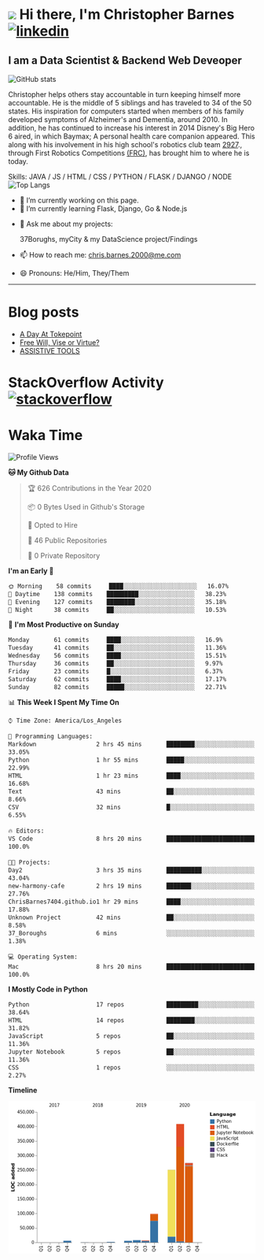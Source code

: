 # <img src="https://raw.githubusercontent.com/sidbelbase/sidbelbase/master/wave.gif" width="30px"> Hi there, I'm Christopher Barnes [<img src='https://cdn.jsdelivr.net/npm/simple-icons@3.0.1/icons/linkedin.svg' alt='linkedin' height='40'>](https://www.linkedin.com/in/chrisbarnes2000/)
<!-- [<img src='https://cdn.jsdelivr.net/npm/simple-icons@3.0.1/icons/instagram.svg' alt='instagram' height='40'>](https://www.instagram.com/dragon_dominant/)
[<img src='https://cdn.jsdelivr.net/npm/simple-icons@3.0.1/icons/twitter.svg' alt='twitter' height='40'>](https://twitter.com/Dragon_Dominant) -->

## I am a Data Scientist & Backend Web Deveoper

![GitHub stats](https://github-readme-stats.vercel.app/api?username=ChrisBarnes7404&show_icons=true&hide_title=true)

<!-- ![I am a Data Scientist](https://arturssmirnovs.github.io/github-profile-readme-generator/images/banner.png) -->

Christopher helps others stay accountable in turn keeping himself more accountable. He is the middle of 5 siblings and has traveled to 34 of the 50 states. His inspiration for computers started when members of his family developed symptoms of Alzheimer's and Dementia, around 2010. In addition, he has continued to increase his interest in 2014 Disney's Big Hero 6 aired, in which Baymax; A personal health care companion appeared. This along with his involvement in his high school's robotics club team [2927](https://frc-events.firstinspires.org/team/2927)., through First Robotics Competitions [(FRC)](https://www.firstinspires.org/robotics/frc), has brought him to where he is today.

Skills: JAVA / JS / HTML / CSS / PYTHON / FLASK / DJANGO / NODE
![Top Langs](https://github-readme-stats.vercel.app/api/top-langs/?username=ChrisBarnes7404&layout=compact)

- 🔭 I’m currently working on this page.
- 🌱 I’m currently learning Flask, Django, Go & Node.js
<!-- - 👯 I’m looking to collaborate on -  -->
<!-- - 🤔 I’m looking for help with -  -->
- 💬 Ask me about my projects:

    37Borughs, myCity & my DataScience project/Findings
- 📫 How to reach me: chris.barnes.2000@me.com
- 😄 Pronouns: He/Him, They/Them
<!-- - ⚡ Fun fact: -  -->

---

<!-- ![Profile views](https://gpvc.arturio.dev/ChrisBarnes7404) -->

# Blog posts
<!-- BLOG-POST-LIST:START -->
- [A Day At Tokepoint](https://medium.com/@christopher.barnes/a-day-at-tokepoint-f8e7b2aec53d?source=rss-1448bbd2ea82------2)
- [Free Will, Vise or Virtue?](https://medium.com/@christopher.barnes/free-will-vise-or-virtue-ca3b54a37d9?source=rss-1448bbd2ea82------2)
- [ASSISTIVE TOOLS](https://medium.com/@christopher.barnes/assistive-tools-5910f4623b15?source=rss-1448bbd2ea82------2)
<!-- BLOG-POST-LIST:END -->

# StackOverflow Activity [<img src='https://cdn.jsdelivr.net/npm/simple-icons@3.0.1/icons/stackoverflow.svg' alt='stackoverflow' height='40'>](https://stackoverflow.com/users/13986242)
<!-- STACKOVERFLOW:START -->
<!-- STACKOVERFLOW:END -->

# Waka Time
<!--START_SECTION:waka-->
![Profile Views](http://img.shields.io/badge/Profile%20Views-3-blue)

**🐱 My Github Data** 

> 🏆 626 Contributions in the Year 2020
 > 
> 📦 0 Bytes Used in Github's Storage 
 > 
> 💼 Opted to Hire
 > 
> 📜 46 Public Repositories
 > 
> 🔑 0 Private Repository 
 > 
**I'm an Early 🐤** 

```text
🌞 Morning    58 commits     ████░░░░░░░░░░░░░░░░░░░░░   16.07% 
🌆 Daytime    138 commits    █████████░░░░░░░░░░░░░░░░   38.23% 
🌃 Evening    127 commits    ████████░░░░░░░░░░░░░░░░░   35.18% 
🌙 Night      38 commits     ██░░░░░░░░░░░░░░░░░░░░░░░   10.53%

```
📅 **I'm Most Productive on Sunday** 

```text
Monday       61 commits     ████░░░░░░░░░░░░░░░░░░░░░   16.9% 
Tuesday      41 commits     ██░░░░░░░░░░░░░░░░░░░░░░░   11.36% 
Wednesday    56 commits     ████░░░░░░░░░░░░░░░░░░░░░   15.51% 
Thursday     36 commits     ██░░░░░░░░░░░░░░░░░░░░░░░   9.97% 
Friday       23 commits     █░░░░░░░░░░░░░░░░░░░░░░░░   6.37% 
Saturday     62 commits     ████░░░░░░░░░░░░░░░░░░░░░   17.17% 
Sunday       82 commits     █████░░░░░░░░░░░░░░░░░░░░   22.71%

```


📊 **This Week I Spent My Time On** 

```text
⌚︎ Time Zone: America/Los_Angeles

💬 Programming Languages: 
Markdown                 2 hrs 45 mins       ████████░░░░░░░░░░░░░░░░░   33.05% 
Python                   1 hr 55 mins        █████░░░░░░░░░░░░░░░░░░░░   22.99% 
HTML                     1 hr 23 mins        ████░░░░░░░░░░░░░░░░░░░░░   16.68% 
Text                     43 mins             ██░░░░░░░░░░░░░░░░░░░░░░░   8.66% 
CSV                      32 mins             █░░░░░░░░░░░░░░░░░░░░░░░░   6.55%

🔥 Editors: 
VS Code                  8 hrs 20 mins       █████████████████████████   100.0%

🐱‍💻 Projects: 
Day2                     3 hrs 35 mins       ██████████░░░░░░░░░░░░░░░   43.04% 
new-harmony-cafe         2 hrs 19 mins       ███████░░░░░░░░░░░░░░░░░░   27.76% 
ChrisBarnes7404.github.io1 hr 29 mins        ████░░░░░░░░░░░░░░░░░░░░░   17.88% 
Unknown Project          42 mins             ██░░░░░░░░░░░░░░░░░░░░░░░   8.58% 
37_Boroughs              6 mins              ░░░░░░░░░░░░░░░░░░░░░░░░░   1.38%

💻 Operating System: 
Mac                      8 hrs 20 mins       █████████████████████████   100.0%

```

**I Mostly Code in Python** 

```text
Python                   17 repos            █████████░░░░░░░░░░░░░░░░   38.64% 
HTML                     14 repos            ████████░░░░░░░░░░░░░░░░░   31.82% 
JavaScript               5 repos             ██░░░░░░░░░░░░░░░░░░░░░░░   11.36% 
Jupyter Notebook         5 repos             ██░░░░░░░░░░░░░░░░░░░░░░░   11.36% 
CSS                      1 repos             ░░░░░░░░░░░░░░░░░░░░░░░░░   2.27%

```


**Timeline**

![Chart not found](https://github.com/ChrisBarnes7404/ChrisBarnes7404/blob/master/charts/bar_graph.png) 


<!--END_SECTION:waka-->

<!-- ### Readme inspiration from

[<img align="left" src="https://github-readme-stats.vercel.app/api/pin/?username=arturssmirnovs&repo=github-profile-readme-generator" />
](https://github.com/arturssmirnovs/github-profile-readme-generator)

[<img src="https://github-readme-stats.vercel.app/api/pin/?username=anuraghazra&repo=github-readme-stats" />
](https://github.com/anuraghazra/github-readme-stats)

<br>

[<img align="left" src="https://github-readme-stats.vercel.app/api/pin/?username=gautamkrishnar&repo=blog-post-workflow" />
](https://github.com/gautamkrishnar/blog-post-workflow)

[<img src="https://github-readme-stats.vercel.app/api/pin/?username=anmol098&repo=waka-readme-stats" />
](https://github.com/anmol098/waka-readme-stats)

<br>

[<img align="left" src="https://github-readme-stats.vercel.app/api/pin/?username=avinal&repo=Profile-Readme-WakaTime" />
](https://github.com/avinal/Profile-Readme-WakaTime)

-->
